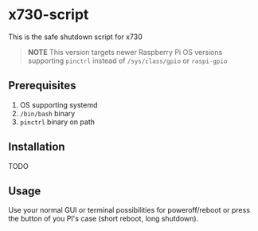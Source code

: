 # x730-script

This is the safe shutdown script for x730

> **NOTE**
> This version targets newer Raspberry Pi OS versions supporting `pinctrl` instead of `/sys/class/gpio` or `raspi-gpio`


## Prerequisites

1. OS supporting systemd
2. `/bin/bash` binary
3. `pinctrl` binary on path


## Installation

TODO


## Usage

Use your normal GUI or terminal possibilities for poweroff/reboot or press the button of you PI's case (short reboot, long shutdown). 
